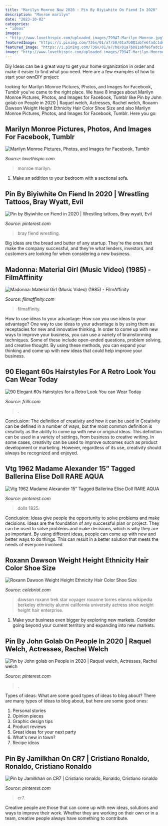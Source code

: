 ```yaml
---
title: "Marilyn Monroe Now 2020 : Pin By Biyiwhite On Fiend In 2020"
description: "Monroe marilyn"
date: "2023-10-02"
categories:
- "ideas"
images:
- "http://www.lovethispic.com/uploaded_images/79947-Marilyn-Monroe.jpg"
featuredImage: "https://i.pinimg.com/736x/01/a7/b0/01a7b081abfe6fadc1dd94023a63f6a6.jpg"
featured_image: "https://i.pinimg.com/736x/01/a7/b0/01a7b081abfe6fadc1dd94023a63f6a6.jpg"
image: "http://www.lovethispic.com/uploaded_images/79947-Marilyn-Monroe.jpg"
---
```



Diy Ideas can be a great way to get your home organization in order and make it easier to find what you need. Here are a few examples of how to start your ownDIY project: 

	

		
looking for Marilyn Monroe Pictures, Photos, and Images for Facebook, Tumblr you've came to the right place. We have 8 Images about Marilyn Monroe Pictures, Photos, and Images for Facebook, Tumblr like Pin by John golab on People in 2020 | Raquel welch, Actresses, Rachel welch, Roxann Dawson Weight Height Ethnicity Hair Color Shoe Size and also Marilyn Monroe Pictures, Photos, and Images for Facebook, Tumblr. Here you go:
		
    
## Marilyn Monroe Pictures, Photos, And Images For Facebook, Tumblr

<img loading=lazy src="http://www.lovethispic.com/uploaded_images/79947-Marilyn-Monroe.jpg" onerror="this.onerror=null;this.src='https://tse1.mm.bing.net/th?id=OIP.ACA14HF32W9FvNlWD5f9IQHaLR&amp;pid=15.1';" alt="Marilyn Monroe Pictures, Photos, and Images for Facebook, Tumblr">

_Source: lovethispic.com_

>monroe marilyn. 

	

1. Make an addition to your bedroom with a sectional sofa.

    
## Pin By Biyiwhite On Fiend In 2020 | Wrestling Tattoos, Bray Wyatt, Evil

<img loading=lazy src="https://i.pinimg.com/736x/01/a7/b0/01a7b081abfe6fadc1dd94023a63f6a6.jpg" onerror="this.onerror=null;this.src='https://tse4.mm.bing.net/th?id=OIP.mtOtlsaJ-iHodL1xX5R7VQHaKd&amp;pid=15.1';" alt="Pin by Biyiwhite on Fiend in 2020 | Wrestling tattoos, Bray wyatt, Evil">

_Source: pinterest.com_

>bray fiend wrestling. 

	

Big ideas are the bread and butter of any startup. They're the ones that make the company successful, and they're what lenders, investors, and customers are looking for when considering a new business.

    
## Madonna: Material Girl (Music Video) (1985) - FilmAffinity

<img loading=lazy src="https://pics.filmaffinity.com/Madonna_Material_Girl_Music_Video-310951888-large.jpg" onerror="this.onerror=null;this.src='https://tse4.mm.bing.net/th?id=OIP.qJLwrItUoaVvjjBNTOvtogAAAA&amp;pid=15.1';" alt="Madonna: Material Girl (Music Video) (1985) - FilmAffinity">

_Source: filmaffinity.com_

>filmaffinity. 

	

How to use ideas to your advantage: How can you use ideas to your advantage?
One way to use ideas to your advantage is by using them as receptacles for new and innovative thinking. In order to come up with new ways to improve your business, you can use a variety of brainstorming techniques. Some of these include open-ended questions, problem solving, and creative thought. By using these methods, you can expand your thinking and come up with new ideas that could help improve your business.

    
## 90 Elegant 60s Hairstyles For A Retro Look You Can Wear Today

<img loading=lazy src="https://www.frillr.com/wp-content/uploads/2019/11/60s-hairstyles-95.jpg" onerror="this.onerror=null;this.src='https://tse3.mm.bing.net/th?id=OIP.yNBCuxwUKj7fglxtXLP8pgHaJQ&amp;pid=15.1';" alt="90 Elegant 60s Hairstyles for a Retro Look You can Wear Today">

_Source: frillr.com_

>. 

	

Conclusion: The definition of creativity and how it can be used in
Creativity can be defined in a number of ways, but the most common definition is creativity as the ability to come up with new or original ideas. This definition can be used in a variety of settings, from business to creative writing. In some cases, creativity can be used to improve outcomes such as product development or marketing. However, regardless of its use, creativity should always be recognized and enjoyed.

    
## Vtg 1962 Madame Alexander 15” Tagged Ballerina Elise Doll RARE AQUA

<img loading=lazy src="https://i.pinimg.com/736x/53/81/e3/5381e3578b6ce4fbd16147f197c95c1e.jpg" onerror="this.onerror=null;this.src='https://tse1.mm.bing.net/th?id=OIP.OPEeKHgRN-M560swBOOp0AHaMK&amp;pid=15.1';" alt="Vtg 1962 Madame Alexander 15” Tagged Ballerina Elise Doll RARE AQUA">

_Source: pinterest.com_

>dolls 1825. 

	

Conclusion: Ideas give people the opportunity to solve problems and make decisions.
Ideas are the foundation of any successful plan or project. They can be used to solve problems and make decisions, which is why they are so important. By using different ideas, people can come up with new and better ways to do things. This can result in a better solution that meets the needs of everyone involved.

    
## Roxann Dawson Weight Height Ethnicity Hair Color Shoe Size

<img loading=lazy src="https://celebriot.com/celeb1/33/32276/roxann-dawson.jpg" onerror="this.onerror=null;this.src='https://tse2.mm.bing.net/th?id=OIP.d5dJCcetANU_VmTVgz8SGAAAAA&amp;pid=15.1';" alt="Roxann Dawson Weight Height Ethnicity Hair Color Shoe Size">

_Source: celebriot.com_

>dawson roxann trek star voyager roxanne torres elanna wikipedia berkeley ethnicity alumni california university actress shoe weight height hair enterprise. 

	

1. Make your business even bigger by exploring new markets. Consider going beyond your current territory and expanding into new markets.

    
## Pin By John Golab On People In 2020 | Raquel Welch, Actresses, Rachel Welch

<img loading=lazy src="https://i.pinimg.com/736x/5b/33/e8/5b33e8a5fcc350ddf6a8371a02c11679.jpg" onerror="this.onerror=null;this.src='https://tse1.mm.bing.net/th?id=OIP.yg-eBl8a5ABsULZbLbqAogAAAA&amp;pid=15.1';" alt="Pin by John golab on People in 2020 | Raquel welch, Actresses, Rachel welch">

_Source: pinterest.com_

>. 

	

Types of ideas: What are some good types of ideas to blog about?
There are many types of ideas to blog about, but here are some good ones:
1. Personal stories 
2. Opinion pieces 
3. Graphic design tips 
4. Product reviews 
5. Great ideas for your next party 
6. What's new in town? 
7. Recipe ideas 

    
## Pin By Jamilkhan On CR7 | Cristiano Ronaldo, Ronaldo, Cristiano Ronaldo

<img loading=lazy src="https://i.pinimg.com/736x/db/f4/16/dbf416fdf3160574b7a05344feb9ba79.jpg" onerror="this.onerror=null;this.src='https://tse1.mm.bing.net/th?id=OIP.hpNnpZ2kbE5KYmV16FnQZQHaLx&amp;pid=15.1';" alt="Pin by Jamilkhan on CR7 | Cristiano ronaldo, Ronaldo, Cristiano ronaldo">

_Source: pinterest.com_

>cr7. 

	

Creative people are those that can come up with new ideas, solutions and ways to improve their work. Whether they are working on their own or in a team, creative people always have something to contribute.

